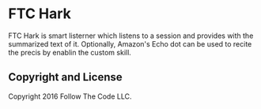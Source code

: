 # FTC Hark

FTC Hark is smart listerner which listens to a session and provides with the summarized text of it. 
Optionally, Amazon's Echo dot can be used to recite the precis by enablin the custom skill.

## Copyright and License

Copyright 2016 Follow The Code LLC.

